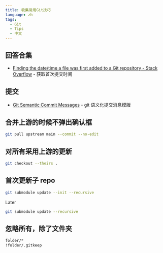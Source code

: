 ```yaml
---
title: 收集常用Git技巧
language: zh
tags:
  - Git
  - Tips
  - 中文
---
```


## 回答合集

- [Finding the date/time a file was first added to a Git repository - Stack Overflow](https://stackoverflow.com/questions/2390199/finding-the-date-time-a-file-was-first-added-to-a-git-repository/25633731) - 获取首次提交时间

## 提交

- [Git Semantic Commit Messages](https://gist.github.com/joshbuchea/6f47e86d2510bce28f8e7f42ae84c716) - git 语义化提交消息模版

## 合并上游的时候不弹出确认框

```bash
git pull upstream main --commit --no-edit
```

## 对所有采用上游的更新

```bash
git checkout --theirs .
```

## 首次更新子 repo

```bash
git submodule update --init --recursive
```

Later

```bash
git submodule update --recursive
```

## 忽略所有，除了文件夹

```bash
folder/*
!folder/.gitkeep
```
